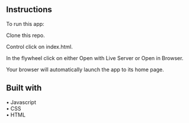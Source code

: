 ## Instructions

To run this app:

Clone this repo.

Control click on index.html.

In the flywheel click on either Open with Live Server or Open in Browser.

Your browser will automatically launch the app to its home page.

## Built with
• Javascript <br/>
• CSS <br/>
• HTML <br/>
